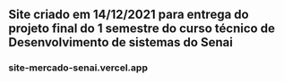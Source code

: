 ## Site criado em 14/12/2021 para entrega do projeto final do 1 semestre do curso técnico de Desenvolvimento de sistemas do Senai

### site-mercado-senai.vercel.app
